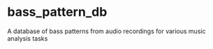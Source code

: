 # bass_pattern_db
A database of bass patterns from audio recordings for various music analysis tasks
